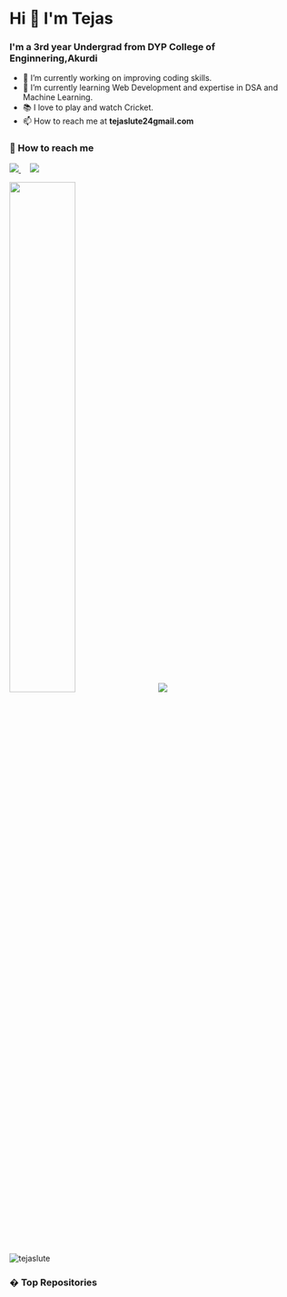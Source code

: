 # Hi 👋 I'm Tejas

### I'm a 3rd year Undergrad from DYP College of Enginnering,Akurdi

- 🔭 I’m currently working on improving coding skills.
- 🌱 I’m currently learning Web Development and expertise in DSA and Machine Learning.
- 📚 I love to play and watch Cricket.
- 📫 How to reach me at **tejaslute24gmail.com**

### 🤙 How to reach me

<p>
  <a href="https://twitter.com/lute_tejas" rel="nofollow">
    <img src="https://img.shields.io/twitter/follow/lute_tejas?label=Twitter&logo=twitter&style=for-the-badge&color=blue" style="max-width: 100%;">
  </a>
  &nbsp &nbsp
  <a href="https://www.linkedin.com/in/tejas-lute-837705213/" rel="nofollow">
    <img src="https://img.shields.io/badge/LinkedIn-blue?style=for-the-badge&logo=linkedin&labelcolor=blue" style="max-width: 100%;">
  </a>
</p>

<p>
  <img width=48% src="https://github-readme-stats.vercel.app/api?username=atharvabhanage02&show_icons=true&theme=radical" /> &nbsp &nbsp
  <img width-48% src="https://github-readme-stats.vercel.app/api/top-langs/?username=tejaslute&layout&theme=radical" />
</p>

 <p>
    <img align="center" src="https://github-readme-streak-stats.herokuapp.com/?user=tejaslute&show_icons=true&theme=radical" alt="tejaslute" />
</p>
  
  ### � Top Repositories
  
<!--   <p>
  <img width=48% src="https://github-readme-stats.vercel.app/api/pin/?username=tejaslute&repo=your-repo-name" />
  &nbsp &nbsp
  <img width=48% src="https://github-readme-stats.vercel.app/api/pin/?username=tejaslute&repo=your-repo-name" />
</p> -->
